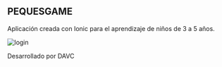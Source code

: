 ## PEQUESGAME
Aplicación creada con Ionic para el aprendizaje de niños de 3 a 5 años.

![login](https://user-images.githubusercontent.com/11963315/85186917-66884580-b261-11ea-99e4-6c1c73e67c72.JPG)

Desarrollado por DAVC
